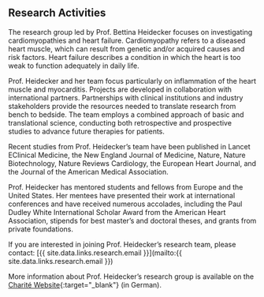 ## Research Activities

The research group led by Prof. Bettina Heidecker focuses on investigating cardiomyopathies and heart failure.
Cardiomyopathy refers to a diseased heart muscle, which can result from genetic and/or acquired causes and risk factors.
Heart failure describes a condition in which the heart is too weak to function adequately in daily life.

Prof. Heidecker and her team focus particularly on inflammation of the heart muscle and myocarditis.
Projects are developed in collaboration with international partners.
Partnerships with clinical institutions and industry stakeholders provide the resources needed to translate research from bench to bedside.
The team employs a combined approach of basic and translational science, conducting both retrospective and prospective studies to advance future therapies for patients.

Recent studies from Prof. Heidecker’s team have been published in Lancet EClinical Medicine, the New England Journal of Medicine, Nature, Nature Biotechnology, Nature Reviews Cardiology, the European Heart Journal, and the Journal of the American Medical Association.

Prof. Heidecker has mentored students and fellows from Europe and the United States.
Her mentees have presented their work at international conferences and have received numerous accolades, including the Paul Dudley White International Scholar Award from the American Heart Association, stipends for best master’s and doctoral theses, and grants from private foundations.

If you are interested in joining Prof. Heidecker’s research team, please contact:
[{{ site.data.links.research.email }}](mailto:{{ site.data.links.research.email }})

More information about Prof. Heidecker’s research group is available on the [Charité Website]({{site.data.links.research.group_page[site.lang]}}){:target="\_blank"} (in German).
